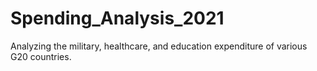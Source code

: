 # Spending_Analysis_2021
Analyzing the military, healthcare, and education expenditure of various G20 countries. 
